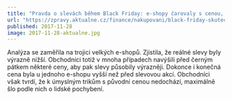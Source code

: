 ```yaml
---
title: "Pravda o slevách během Black Friday: e-shopy čarovaly s cenou, zjistila analýza"
url: "https://zpravy.aktualne.cz/finance/nakupovani/black-friday-skutecne-slevy-porovnani/r~ab190004d43d11e7984d0cc47ab5f122/"
published: 2017-11-28
image: 2017-11-28-aktualne.jpg
---
```


Analýza se zaměřila na trojici velkých e-shopů. Zjistila, že reálné slevy byly výrazně nižší. Obchodníci totiž v&nbsp;mnoha případech navýšili před černým pátkem některé ceny, aby pak slevy působily výrazněji. Dokonce i&nbsp;konečná cena byla u&nbsp;jednoho e-shopu vyšší než před slevovou akcí. Obchodníci však tvrdí, že k&nbsp;úmyslným trikům s&nbsp;původní cenou nedochází, maximálně šlo podle nich o&nbsp;lidské pochybení.
